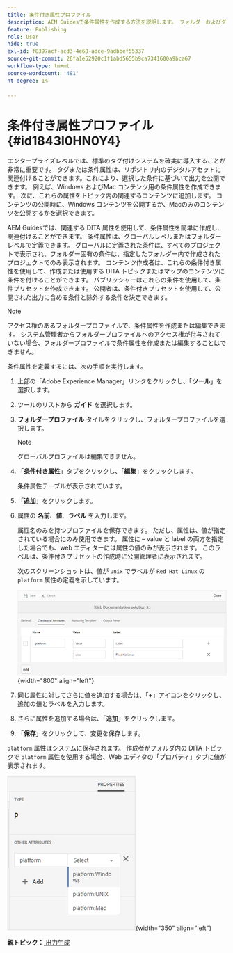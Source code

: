 ```yaml
---
title: 条件付き属性プロファイル
description: AEM Guidesで条件属性を作成する方法を説明します。 フォルダーおよびグローバルプロファイルで条件属性を使用して、コンテンツの条件を設定します。
feature: Publishing
role: User
hide: true
exl-id: f8397acf-acd3-4e68-adce-9adbbef55337
source-git-commit: 26fa1e52920c1f1abd5655b9ca7341600a9bca67
workflow-type: tm+mt
source-wordcount: '481'
ht-degree: 1%

---
```


# 条件付き属性プロファイル {#id1843I0HN0Y4}

エンタープライズレベルでは、標準のタグ付けシステムを確実に導入することが非常に重要です。 タグまたは条件属性は、リポジトリ内のデジタルアセットに関連付けることができます。これにより、選択した条件に基づいて出力を公開できます。 例えば、Windows およびMac コンテンツ用の条件属性を作成できます。 次に、これらの属性をトピック内の関連するコンテンツに追加します。 コンテンツの公開時に、Windows コンテンツを公開するか、Macのみのコンテンツを公開するかを選択できます。

AEM Guidesでは、関連する DITA 属性を使用して、条件属性を簡単に作成し、関連付けることができます。 条件属性は、グローバルレベルまたはフォルダーレベルで定義できます。 グローバルに定義された条件は、すべてのプロジェクトで表示され、フォルダー固有の条件は、指定したフォルダー内で作成されたプロジェクトでのみ表示されます。 コンテンツ作成者は、これらの条件付き属性を使用して、作成または使用する DITA トピックまたはマップのコンテンツに条件を付けることができます。 パブリッシャーはこれらの条件を使用して、条件プリセットを作成できます。 公開者は、条件付きプリセットを使用して、公開された出力に含める条件と除外する条件を決定できます。

>[!NOTE]
>
> アクセス権のあるフォルダープロファイルで、条件属性を作成または編集できます。 システム管理者からフォルダープロファイルへのアクセス権が付与されていない場合、フォルダープロファイルで条件属性を作成または編集することはできません。

条件属性を定義するには、次の手順を実行します。

1. 上部の「Adobe Experience Manager」リンクをクリックし、「**ツール**」を選択します。

1. ツールのリストから **ガイド** を選択します。

1. **フォルダープロファイル** タイルをクリックし、フォルダープロファイルを選択します。

   >[!NOTE]
   >
   > グローバルプロファイルは編集できません。

1. 「**条件付き属性**」タブをクリックし、「**編集**」をクリックします。

   条件属性テーブルが表示されています。

1. 「**追加**」をクリックします。

1. 属性の **名前**、**値**、**ラベル** を入力します。

   属性名のみを持つプロファイルを保存できます。 ただし、属性は、値が指定されている場合にのみ使用できます。 属性に – value と label の両方を指定した場合でも、web エディターには属性の値のみが表示されます。 このラベルは、条件付きプリセットの作成時に公開管理者に表示されます。

   次のスクリーンショットは、値が `unix` でラベルが `Red Hat Linux` の `platform` 属性の定義を示しています。

   ![](images/add-profile.png){width="800" align="left"}

1. 同じ属性に対してさらに値を追加する場合は、「**+**」アイコンをクリックし、追加の値とラベルを入力します。

1. さらに属性を追加する場合は、「**追加**」をクリックします。

1. 「**保存**」をクリックして、変更を保存します。


`platform` 属性はシステムに保存されます。 作成者がフォルダ内の DITA トピックで `platform` 属性を使用する場合、Web エディタの「プロパティ」タブに値が表示されます。

![](images/properties-tab.png){width="350" align="left"}

**親トピック：**[ 出力生成 ](generate-output.md)
